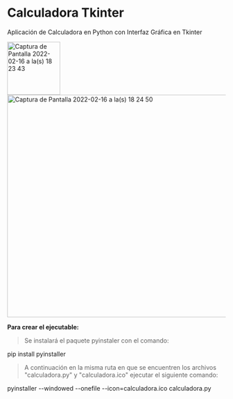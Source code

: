 # Calculadora Tkinter
Aplicación de Calculadora en Python con Interfaz Gráfica en Tkinter

<img width="122" alt="Captura de Pantalla 2022-02-16 a la(s) 18 23 43" src="https://user-images.githubusercontent.com/39862006/154380098-c0af52f0-1c10-41ed-a127-ad3f4e42fd88.png">
<img width="512" alt="Captura de Pantalla 2022-02-16 a la(s) 18 24 50" src="https://user-images.githubusercontent.com/39862006/154380218-8b8fabdc-2135-4ef0-b188-ed2f971dbc57.png">

**Para crear el ejecutable:**

> Se instalará el paquete pyinstaler con el comando:

  pip install pyinstaller
  
> A continuación en la misma ruta en que se encuentren los archivos "calculadora.py" y "calculadora.ico" ejecutar el siguiente comando:

pyinstaller --windowed --onefile --icon=calculadora.ico calculadora.py
